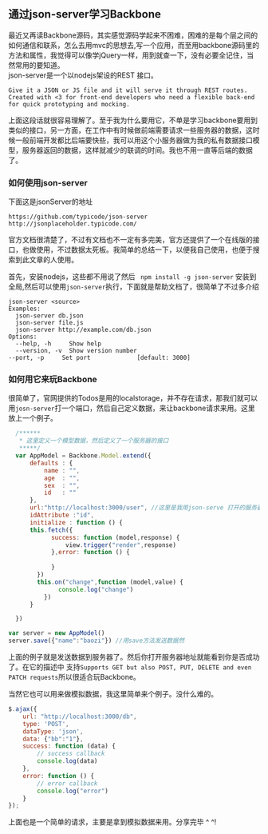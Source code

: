 通过json-server学习Backbone
-------------------
  最近又再读Backbone源码，其实感觉源码学起来不困难，困难的是每个层之间的如何通信和联系，怎么去用mvc的思想去,写一个应用，而至用backbone源码里的方法和属性，我觉得可以像学jQuery一样，用到就查一下，没有必要全记住，当然常用的要知道。  
  json-server是一个以nodejs架设的REST 接口。
    
    Give it a JSON or JS file and it will serve it through REST routes.
    Created with <3 for front-end developers who need a flexible back-end for quick prototyping and mocking.

上面这段话就很容易理解了。至于我为什么要用它，不单是学习backbone要用到类似的接口，另一方面，在工作中有时候做前端需要请求一些服务器的数据，这时候一般前端开发都比后端要快些，我可以用这个小服务器做为我的私有数据接口模型，服务器返回的数据，这样就减少的联调的时间。我也不用一直等后端的数据了。
    
### 如何使用json-server
下面这是jsonServer的地址

    https://github.com/typicode/json-server  
    http://jsonplaceholder.typicode.com/  

官方文档很清楚了，不过有文档也不一定有多完美，官方还提供了一个在线版的接口，也做使用，不过数据太死板。我简单的总结一下，以便我自己使用，也便于搜索到此文章的人使用。

首先，安装nodejs，这些都不用说了然后 ``` npm install -g json-server``` 安装到全局,然后可以使用```json-server```执行，下面就是帮助文档了，很简单了不过多介绍

    json-server <source>
    Examples:
      json-server db.json
      json-server file.js
      json-server http://example.com/db.json
    Options:
      --help, -h     Show help
      --version, -v  Show version number
    --port, -p     Set port             [default: 3000]

### 如何用它来玩Backbone
很简单了，官网提供的Todos是用的localstorage，并不存在请求，那我们就可以用```josn-server```打一个端口，然后自己定义数据，来让backbone请求来用。这里放上一个例子。  

```javascript
  /******
   * 这里定义一个模型数据，然后定义了一个服务器的接口
   *****/
  var AppModel = Backbone.Model.extend({
      defaults : {
          name : "",
          age  : "",
          sex  : "",
          id   : ""
      },
      url:"http://localhost:3000/user", //这里是我用json-serve 打开的服务器
      idAttribute :"id",
      initialize : function () {
      this.fetch({
            success: function (model,response) { 
                view.trigger("render",response)
            },error: function () {
            
            }
        })
        this.on("change",function (model,value) {
              console.log("change")
          })
      }

  })

var server = new AppModel()
server.save({"name":"baozi"}) //用save方法发送数据然
```
上面的例子就是发送数据到服务器了。然后你打开服务器地址就能看到你是否成功了。在它的描述中
支持```Supports GET but also POST, PUT, DELETE and even PATCH requests```所以很适合玩Backbone。

当然它也可以用来做模拟数据，我这里简单来个例子。没什么难的。
```javascript
$.ajax({
    url: "http://localhost:3000/db",
    type: 'POST',
    dataType: 'json',
    data: {"bb":"1"},
    success: function (data) {
        // success callback
        console.log(data)
    },
    error: function () {
        // error callback
        console.log("error")
    }
});
```
上面也是一个简单的请求，主要是拿到模拟数据来用。分享完毕 ^ ^!


